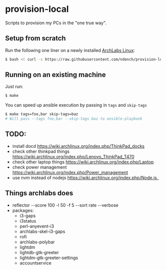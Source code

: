 # provision-local
Scripts to provision my PCs in the "one true way".

## Setup from scratch

Run the following one liner on a newly installed [ArchLabs Linux](https://archlabslinux.com/):

```sh
$ bash <( curl -s https://raw.githubusercontent.com/ndench/provision-local/master/bootstrap.sh )
```

## Running on an existing machine

Just run:

```sh
$ make
```

You can speed up ansible execution by passing in `tags` and `skip-tags`

```sh
$ make tags=foo,bar skip-tags=baz
# Will pass --tags foo,bar --skip-tags baz to ansible-playbook
```

## TODO:
- install docd https://wiki.archlinux.org/index.php/ThinkPad_docks
- check other thinkpad things https://wiki.archlinux.org/index.php/Lenovo_ThinkPad_T470
- check other laptop things https://wiki.archlinux.org/index.php/Laptop
- check power management https://wiki.archlinux.org/index.php/Power_management
- use nvm instead of nodejs https://wiki.archlinux.org/index.php/Node.js_


## Things archlabs does
- reflector --score 100 -l 50 -f 5 --sort rate --verbose
- packages: 
    - i3-gaps
    - i3status
    - perl-anyevent-i3
    - archlabs-skel-i3-gaps
    - rofi
    - archlabs-polybar
    - lightdm
    - lightdb-gtk-greeter
    - lightdm-gtk-greeter-settings
    - accountservice

